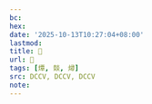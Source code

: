 ```yaml
---
bc:
hex:
date: '2025-10-13T10:27:04+08:00'
lastmod:
title: 􂾔
url: 􂾔
tags: [燂, 燅, 燖]
src: DCCV, DCCV, DCCV
note:
---
```

